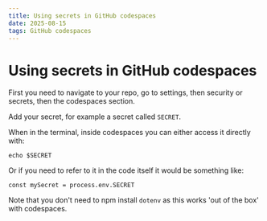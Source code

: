 ```yaml
---
title: Using secrets in GitHub codespaces
date: 2025-08-15
tags: GitHub codespaces
---
```

# Using secrets in GitHub codespaces

First you need to navigate to your repo, go to settings, then security or secrets, then the codespaces section. 

Add your secret, for example a secret called `SECRET`.

When in the terminal, inside codespaces you can either access it directly with: 

```
echo $SECRET
```

Or if you need to refer to it in the code itself it would be something like: 

```
const mySecret = process.env.SECRET
```

Note that you don't need to npm install `dotenv` as this works 'out of the box' with codespaces.

